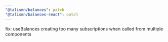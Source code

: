 ```yaml
---
"@talismn/balances": patch
"@talismn/balances-react": patch
---
```


fix: useBalances creating too many subscriptions when called from multiple components
